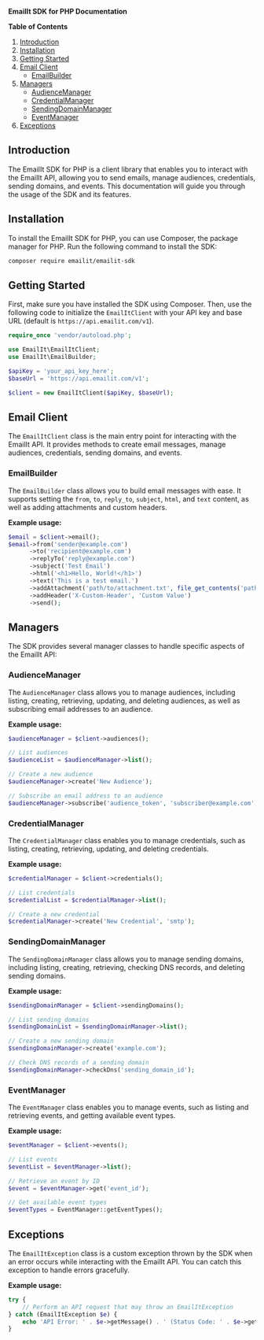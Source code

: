 **EmailIt SDK for PHP Documentation**

**Table of Contents**

1. [Introduction](#introduction)
2. [Installation](#installation)
3. [Getting Started](#getting-started)
4. [Email Client](#email-client)
   - [EmailBuilder](#emailbuilder)
5. [Managers](#managers)
   - [AudienceManager](#audience-manager)
   - [CredentialManager](#credential-manager)
   - [SendingDomainManager](#sending-domain-manager)
   - [EventManager](#event-manager)
6. [Exceptions](#exceptions)

## Introduction

The EmailIt SDK for PHP is a client library that enables you to interact with the EmailIt API, allowing you to send emails, manage audiences, credentials, sending domains, and events. This documentation will guide you through the usage of the SDK and its features.

## Installation

To install the EmailIt SDK for PHP, you can use Composer, the package manager for PHP. Run the following command to install the SDK:

```bash
composer require emailit/emailit-sdk
```

## Getting Started

First, make sure you have installed the SDK using Composer. Then, use the following code to initialize the `EmailItClient` with your API key and base URL (default is `https://api.emailit.com/v1`).

```php
require_once 'vendor/autoload.php';

use EmailIt\EmailItClient;
use EmailIt\EmailBuilder;

$apiKey = 'your_api_key_here';
$baseUrl = 'https://api.emailit.com/v1';

$client = new EmailItClient($apiKey, $baseUrl);
```

## Email Client

The `EmailItClient` class is the main entry point for interacting with the EmailIt API. It provides methods to create email messages, manage audiences, credentials, sending domains, and events.

### EmailBuilder

The `EmailBuilder` class allows you to build email messages with ease. It supports setting the `from`, `to`, `reply_to`, `subject`, `html`, and `text` content, as well as adding attachments and custom headers.

**Example usage:**

```php
$email = $client->email();
$email->from('sender@example.com')
      ->to('recipient@example.com')
      ->replyTo('reply@example.com')
      ->subject('Test Email')
      ->html('<h1>Hello, World!</h1>')
      ->text('This is a test email.')
      ->addAttachment('path/to/attachment.txt', file_get_contents('path/to/attachment.txt'), 'text/plain')
      ->addHeader('X-Custom-Header', 'Custom Value')
      ->send();
```

## Managers

The SDK provides several manager classes to handle specific aspects of the EmailIt API:

### AudienceManager

The `AudienceManager` class allows you to manage audiences, including listing, creating, retrieving, updating, and deleting audiences, as well as subscribing email addresses to an audience.

**Example usage:**

```php
$audienceManager = $client->audiences();

// List audiences
$audienceList = $audienceManager->list();

// Create a new audience
$audienceManager->create('New Audience');

// Subscribe an email address to an audience
$audienceManager->subscribe('audience_token', 'subscriber@example.com', 'First', 'Last', ['custom_field' => 'custom_value']);
```

### CredentialManager

The `CredentialManager` class enables you to manage credentials, such as listing, creating, retrieving, updating, and deleting credentials.

**Example usage:**

```php
$credentialManager = $client->credentials();

// List credentials
$credentialList = $credentialManager->list();

// Create a new credential
$credentialManager->create('New Credential', 'smtp');
```

### SendingDomainManager

The `SendingDomainManager` class allows you to manage sending domains, including listing, creating, retrieving, checking DNS records, and deleting sending domains.

**Example usage:**

```php
$sendingDomainManager = $client->sendingDomains();

// List sending domains
$sendingDomainList = $sendingDomainManager->list();

// Create a new sending domain
$sendingDomainManager->create('example.com');

// Check DNS records of a sending domain
$sendingDomainManager->checkDns('sending_domain_id');
```

### EventManager

The `EventManager` class enables you to manage events, such as listing and retrieving events, and getting available event types.

**Example usage:**

```php
$eventManager = $client->events();

// List events
$eventList = $eventManager->list();

// Retrieve an event by ID
$event = $eventManager->get('event_id');

// Get available event types
$eventTypes = EventManager::getEventTypes();
```

## Exceptions

The `EmailItException` class is a custom exception thrown by the SDK when an error occurs while interacting with the EmailIt API. You can catch this exception to handle errors gracefully.

**Example usage:**

```php
try {
    // Perform an API request that may throw an EmailItException
} catch (EmailItException $e) {
    echo 'API Error: ' . $e->getMessage() . ' (Status Code: ' . $e->getCode() . ')';
}
```